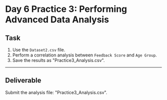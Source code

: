 # Day 6 Practice 3: Performing Advanced Data Analysis

## Task
1. Use the `Dataset2.csv` file.
2. Perform a correlation analysis between `Feedback Score` and `Age Group`.
3. Save the results as "Practice3_Analysis.csv".

---

## Deliverable
Submit the analysis file: "Practice3_Analysis.csv".